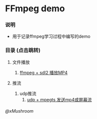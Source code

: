 # FFmpeg demo

### 说明
+   用于记录ffmpeg学习过程中编写的demo

### 目录 (点击跳转)
1.  文件播放
    1.  [ffmpeg + sdl2 播放MP4](https://github.com/Mushroom0709/ffmpeg_demo/tree/master/ffmpeg_mpegts_pusher)

2.  推流
    1.  udp推流
        1.  [udp + mpegts 发送mp4或屏幕流](https://github.com/Mushroom0709/ffmpeg_demo/ffmpeg_mpegts_pusher)


###### @xMushroom